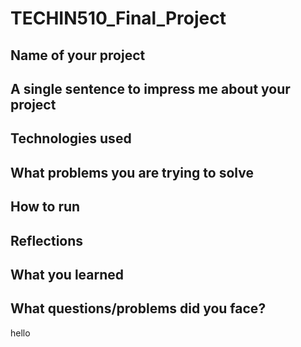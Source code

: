 # TECHIN510_Final_Project

## Name of your project
## A single sentence to impress me about your project
## Technologies used
## What problems you are trying to solve
## How to run
## Reflections
## What you learned
## What questions/problems did you face?
hello